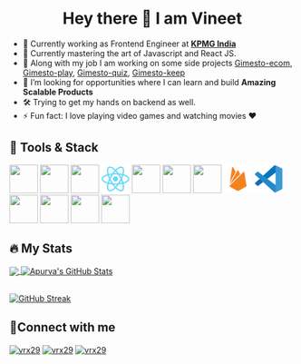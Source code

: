 <h1 align="center">Hey there 👋 I am Vineet</h1>

- 🔭 Currently working as Frontend Engineer at **<a href="https://home.kpmg/xx/en/home.html">KPMG India</a>**
- 🚀 Currently mastering the art of Javascript and React JS.
- 🚧 Along with my job I am working on some side projects [Gimesto-ecom](https://github.com/vrx29/gimesto-store-ecom), [Gimesto-play](https://github.com/vrx29/gimesto-play), [Gimesto-quiz](https://github.com/vrx29/gimesto-quiz-react), [Gimesto-keep](https://github.com/vrx29/gimesto-keep)
- 👯 I’m looking for opportunities where I can learn and build **Amazing Scalable Products**
- 🛠 Trying to get my hands on backend as well.
- ⚡ Fun fact: I love playing video games and watching movies ❤️

## 🔧 Tools & Stack
<p>
<img src="https://cdn.jsdelivr.net/gh/devicons/devicon/icons/html5/html5-original.svg" width="50" height="50"/>
<img src="https://cdn.jsdelivr.net/gh/devicons/devicon/icons/css3/css3-original.svg" width="50" height="50"/>
<img src="https://cdn.jsdelivr.net/gh/devicons/devicon/icons/javascript/javascript-original.svg" width="50" height="50"/>
<img src="https://github.com/devicons/devicon/blob/v2.14.0/icons/react/react-original.svg" width="50" height="50"/>
<img src="https://cdn.jsdelivr.net/gh/devicons/devicon/icons/redux/redux-original.svg" width="50" height="50"/>       
<img src="https://cdn.jsdelivr.net/gh/devicons/devicon/icons/typescript/typescript-original.svg" width="50" height="50"/>
<img src="https://cdn.jsdelivr.net/gh/devicons/devicon/icons/eslint/eslint-original.svg" width="50" height="50"/>       
<img src="https://github.com/devicons/devicon/blob/v2.14.0/icons/firebase/firebase-plain.svg" width="50" height="50"/>
<img src="https://github.com/devicons/devicon/blob/v2.14.0/icons/vscode/vscode-original.svg" width="50" height="50"/>
<img src="https://cdn.jsdelivr.net/gh/devicons/devicon/icons/figma/figma-original.svg" width="50" height="50"/>
<img src="https://cdn.jsdelivr.net/gh/devicons/devicon/icons/bash/bash-original.svg" width="50" height="50"/>
<img src="https://cdn.jsdelivr.net/gh/devicons/devicon/icons/github/github-original.svg" width="50" height="50"/>
<img src="https://cdn.jsdelivr.net/gh/devicons/devicon/icons/git/git-original.svg" width="50" height="50"/>
</p>

## 🔥 My Stats
<div>
<a href="https://github.com/vrx29/vrx29">
  <img align="center" src="https://github-readme-stats.vercel.app/api/top-langs/?username=vrx29&title_color=ffffff&text_color=c9cacc&icon_color=2bbc8a&bg_color=151515&langs_count=3" />
</a>
<a href="https://github.com/vrx29/vrx29">
  <img align="center" src="https://github-readme-stats.vercel.app/api?username=vrx29&show_icons=true&line_height=27&count_private=true&title_color=ffffff&text_color=c9cacc&icon_color=2bbc8a&bg_color=151515" alt="Apurva's GitHub Stats" />
</a>
</div>
&nbsp;

[![GitHub Streak](https://github-readme-streak-stats.herokuapp.com?user=vrx29&theme=dark&date_format=M%20j%5B%2C%20Y%5D)](https://git.io/streak-stats)


## 🔗Connect with me
<a href="https://twitter.com/vrx29" target="blank"><img align="center" src="https://raw.githubusercontent.com/rahuldkjain/github-profile-readme-generator/master/src/images/icons/Social/twitter.svg" alt="vrx29" height="30" width="40" /></a>
<a href="https://www.linkedin.com/in/vrx29/" target="blank"><img align="center" src="https://raw.githubusercontent.com/rahuldkjain/github-profile-readme-generator/master/src/images/icons/Social/linked-in-alt.svg" alt="vrx29" height="30" width="40" /></a>
<a href="https://instagram.com/vrx29" target="blank"><img align="center" src="https://raw.githubusercontent.com/rahuldkjain/github-profile-readme-generator/master/src/images/icons/Social/instagram.svg" alt="vrx29" height="30" width="40" /></a>

